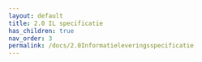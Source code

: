 ```yaml
---
layout: default
title: 2.0 IL specificatie
has_children: true
nav_order: 3
permalink: /docs/2.0Informatieleveringsspecificatie
---
```

